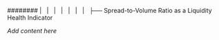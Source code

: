 ######## |   |   |   |   |   |   |   ├── Spread-to-Volume Ratio as a Liquidity Health Indicator

*Add content here*